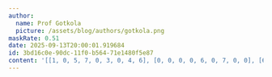 ```yaml
---
author:
  name: Prof Gotkola
  picture: /assets/blog/authors/gotkola.png
maskRate: 0.51
date: 2025-09-13T20:00:01.919684
id: 3bd16c0e-90dc-11f0-b564-71e1480f5e87
content: '[[1, 0, 5, 7, 0, 3, 0, 4, 6], [0, 0, 0, 0, 6, 0, 7, 0, 0], [6, 0, 0, 0, 0, 0, 0, 0, 0], [4, 0, 0, 0, 1, 0, 0, 8, 0], [7, 0, 3, 0, 8, 2, 6, 9, 4], [8, 6, 0, 3, 4, 0, 0, 7, 0], [0, 0, 0, 1, 9, 5, 4, 0, 8], [5, 0, 0, 2, 0, 4, 0, 0, 7], [9, 4, 1, 8, 7, 6, 0, 0, 2]]'
---
```

